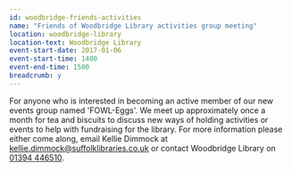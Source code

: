 ```yaml
---
id: woodbridge-friends-activities
name: "Friends of Woodbridge Library activities group meeting"
location: woodbridge-library
location-text: Woodbridge Library
event-start-date: 2017-01-06
event-start-time: 1400
event-end-time: 1500
breadcrumb: y
---
```


For anyone who is interested in becoming an active member of our new events group named 'FOWL-Eggs'. We meet up approximately once a month for tea and biscuits to discuss new ways of holding activities or events to help with fundraising for the library.  For more information please either come along, email Kellie Dimmock at kellie.dimmock@suffolklibraries.co.uk or contact Woodbridge Library on [01394 446510](tel:01394446510).
